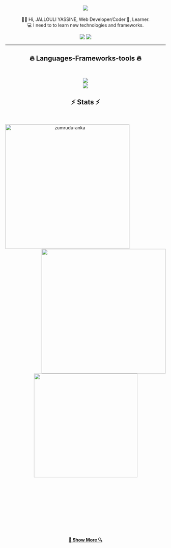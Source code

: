 <h1 align="center">
  <a href="https://git.io/typing-svg">
    <img src="https://readme-typing-svg.herokuapp.com/?lines=Hello+World!+👋;+I'm+Yassine+Jallouli!;&center=true&size=30">
  </a>
</h1>
<p align="center">
  👨‍💻  Hi, JALLOULI YASSINE, Web Developer/Coder 🥷,  Learner.
   <br>
  💻 I need to to learn new technologies and frameworks.
  <br>
</p>
<div align="center"> 
  <a href = "yassine.jallouli@esprit.tn"><img src="https://img.shields.io/badge/-Gmail-%23333?style=for-the-badge&logo=gmail&logoColor=white" target="_blank"></a>
  <a href="https://www.linkedin.com/in/jallouliyassine/" target="_blank"><img src="https://img.shields.io/badge/-LinkedIn-%230077B5?style=for-the-badge&logo=linkedin&logoColor=white" target="_blank"></a> 
</div>
<hr>
<h2 align="center">🔥 Languages-Frameworks-tools 🔥</h2>
<br>
<p align="center">
  <a href="https://skillicons.dev">
    <img src="https://skillicons.dev/icons?i=github,stackoverflow,discord,photoshop,illustrator,pr,vscode,mysql" /><br>
    <img src="https://skillicons.dev/icons?i=html,css,bootstrap,javascript,php,symfony,node-js,angular,java,python,c,c++" />
  </a>
</p>

<h2 align="center">⚡ Stats ⚡</h2>
<br>
<p align=center>
  <div align=center>
    <a title="Go to Source">
      <img align="left" width=390 src="https://github-readme-streak-stats.herokuapp.com/?user=Mehdibayoudh&theme=react&border=61dafb&hide_border=true" alt="zumrudu-anka" />
    </a>
    <a  title="Go to Source">
      <img align="right" width=390 src="https://github-readme-stats.vercel.app/api?username=Jallouli-Yassine&show_icons=true&theme=react&border_color=61dafb&hide_border=true" />
    </a>
  </div>
  <br><br><br><br><br><br><br><br><br>
  <div align=center>
      <img width=325 align="center" src="https://github-readme-stats.vercel.app/api/top-langs/?username=Jallouli-Yassine&hide=c%23,powershell,Mathematica,Ruby,Objective-C,Objective-C%2b%2b,Cuda&title_color=61dafb&text_color=ffffff&icon_color=61dafb&bg_color=20232a&langs_count=8&layout=compact&border_color=61dafb&hide_border=true" />
    </a>
  </div>
  <br>
  <br>
  <br></p>


<br><br><br><br><br><br>

<h4 align="center">
  <a href="https://github.com/Jallouli-Yassine?tab=repositories" title="Show Repositories">🔎 Show More 🔍</a>
</h4>
